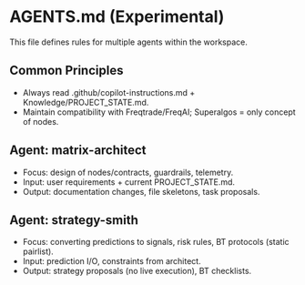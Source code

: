 # AGENTS.md (Experimental)
This file defines rules for multiple agents within the workspace.

## Common Principles
- Always read .github/copilot-instructions.md + Knowledge/PROJECT_STATE.md.
- Maintain compatibility with Freqtrade/FreqAI; Superalgos = only concept of nodes.

## Agent: matrix-architect
- Focus: design of nodes/contracts, guardrails, telemetry.
- Input: user requirements + current PROJECT_STATE.md.
- Output: documentation changes, file skeletons, task proposals.

## Agent: strategy-smith
- Focus: converting predictions to signals, risk rules, BT protocols (static pairlist).
- Input: prediction I/O, constraints from architect.
- Output: strategy proposals (no live execution), BT checklists.